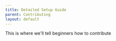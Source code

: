 ```yaml
---
title: Detailed Setup Guide
parent: Contributing
layout: default
---
```


This is where we'll tell beginners how to contribute

